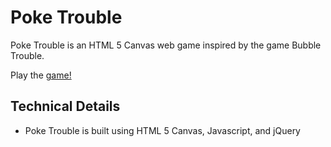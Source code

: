 # Poke Trouble

Poke Trouble is an HTML 5 Canvas web game inspired by the game Bubble Trouble.

Play the [game!][live]

[live]: [http://aarong93.github.io/Poke-Trouble/]


## Technical Details

- Poke Trouble is built using HTML 5 Canvas, Javascript, and jQuery
